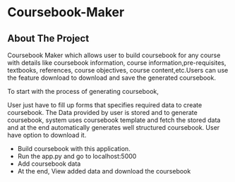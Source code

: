 # Coursebook-Maker

## About The Project
Coursebook Maker which allows user to build coursebook for any course with details like coursebook information, course information,pre-requisites, textbooks, references, course objectives, course content,etc.Users can use the feature download to download and save the generated coursebook.

To start with the process of generating coursebook,
  
  User just have to fill up forms that specifies required data to create coursebook.
  The Data provided by user is stored and to generate coursebook, system uses coursebook template and fetch the stored data and at the end 
  automatically generates well structured coursebook.
  User have option to download it.
  
- Build coursebook with this application.
- Run the app.py and go to localhost:5000
- Add coursebook data
- At the end, View added data and download the coursebook
 
